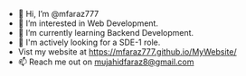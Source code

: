 - 👋 Hi, I’m @mfaraz777
- 👀 I’m interested in Web Development.
- 🌱 I’m currently learning Backend Development.
- 💞️ I'm actively looking for a SDE-1 role.
- Vist my website at https://mfaraz777.github.io/MyWebsite/
- 📫 Reach me out on mujahidfaraz8@gmail.com

<!---
mfaraz777/mfaraz777 is a ✨ special ✨ repository because its `README.md` (this file) appears on your GitHub profile.
You can click the Preview link to take a look at your changes.
--->
